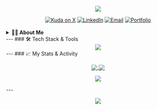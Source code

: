 <p align="center"> <img src="https://capsule-render.vercel.app/api?type=waving&color=0B5122&height=180&section=header&text=Kuda%20Zafevere&fontSize=90&animation=fadeIn&fontAlignY=35&desc=Full%20Stack%20Developer%20%7C%20Techpreneur%20%7C%20SysAdmin&descAlignY=55&descAlign=62" /> </p> <div align="center"> <a href="https://x.com/trixxmanaty"><img src="https://img.shields.io/twitter/follow/trixxmanaty?logo=twitter&style=for-the-badge&color=1A1D23&labelColor=1A1D23" alt="Kuda on X" /></a> <a href="https://linkedin.com/in/kudakwashe-zafevere"><img src="https://img.shields.io/badge/LinkedIn-%231A1D23.svg?&style=for-the-badge&logo=linkedin&logoColor=43e97b" alt="LinkedIn" /></a> <a href="mailto:hello@ravensdale.co.za"><img src="https://img.shields.io/badge/Email-%231A1D23.svg?&style=for-the-badge&logo=gmail&logoColor=0B5122" alt="Email" /></a> <a href="https://www.ravensdale.co.za"><img src="https://img.shields.io/badge/Portfolio-%231A1D23.svg?&style=for-the-badge&logo=vercel&logoColor=0B5122" alt="Portfolio" /></a> </div> <br/> <details> <summary><b>👨‍💻 About Me</b></summary> <br/> I'm a Full Stack Developer and Techpreneur with a passion for building digital businesses from the ground up. My expertise lies in turning ideas into scalable, high-performance web applications. I'm driven by a deep curiosity for automation and creating seamless user experiences. </details> 
--- 
### 🛠️ Tech Stack & Tools 
<div align="center"> <img src="https://skillicons.dev/icons?i=nextjs,react,nodejs,php,python,aws,wordpress,linux,docker,nginx,typescript,graphql,prisma,tailwind,figma,gcp,mysql,postgresql,mongodb,redis,git,html,css,bootstrap,jenkins,jquery,kubernetes,postman,selenium,swift,vercel,visualstudio,workers,xd"/> </div> 
--- 
### 📈 My Stats & Activity 
<p align="center"> <a href="https://github.com/trixxmanaty"> <img align="center" src="https://github-readme-stats.vercel.app/api?username=trixxmanaty&show_icons=true&theme=algolia&hide_border=true&rank_icon=github" /> <img align="center" src="https://github-readme-streak-stats.herokuapp.com/?user=trixxmanaty&theme=algolia&hide_border=true" /> </a> </p> <p align="center"> <img align="center" src="https://github-readme-stats.vercel.app/api/top-langs/?username=trixxmanaty&layout=compact&theme=algolia&hide_border=true" /> </p> --- <p align="center"> <img src="https://capsule-render.vercel.app/api?type=rect&color=0e1217&height=80&section=footer&text=Built%20with%20passion%20and%20coffee%20☕️&fontColor=43e97b&fontSize=22" /> </p>
